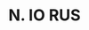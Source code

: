 ---
title: "N. IO RUS"
plant-name: "N. IO RUS"
plant-number: "010"
plant-xml: "/assets/xml/plant010.xml"
plant-img1: "/assets/img/plant010_verso.jpg"
plant-img2: "/assets/img/plant010.jpg"
plant-title: "N. IO RUS"
plant-taxon-link: "http://www.worldfloraonline.org/taxon/wfo-0000402784"
plant-taxon-content: "[Rhus Coriaria L.]"
layout: single-xml
---
